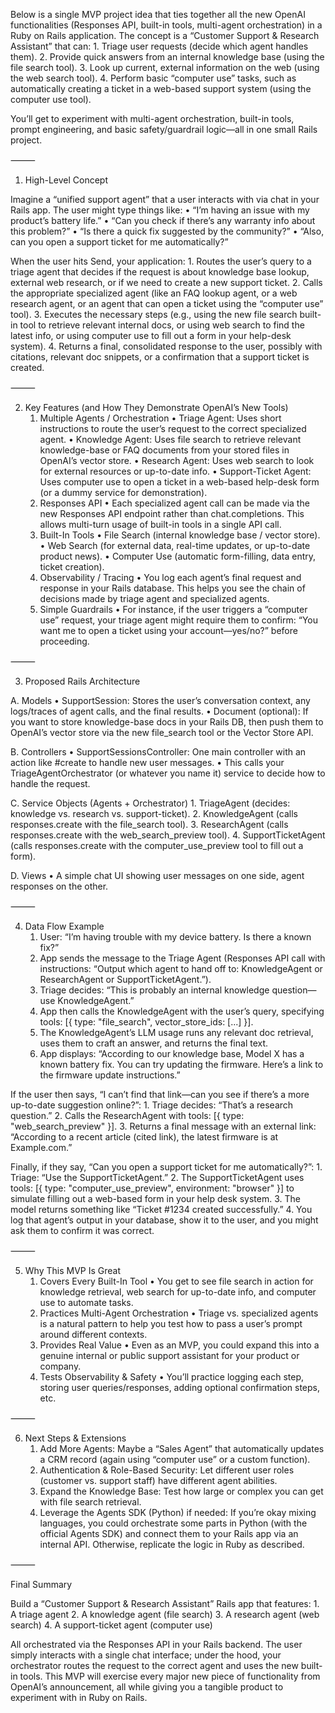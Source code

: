 Below is a single MVP project idea that ties together all the new OpenAI functionalities (Responses API, built-in tools, multi-agent orchestration) in a Ruby on Rails application. The concept is a “Customer Support & Research Assistant” that can:
	1.	Triage user requests (decide which agent handles them).
	2.	Provide quick answers from an internal knowledge base (using the file search tool).
	3.	Look up current, external information on the web (using the web search tool).
	4.	Perform basic “computer use” tasks, such as automatically creating a ticket in a web-based support system (using the computer use tool).

You’ll get to experiment with multi-agent orchestration, built-in tools, prompt engineering, and basic safety/guardrail logic—all in one small Rails project.

⸻

1. High-Level Concept

Imagine a “unified support agent” that a user interacts with via chat in your Rails app. The user might type things like:
	•	“I’m having an issue with my product’s battery life.”
	•	“Can you check if there’s any warranty info about this problem?”
	•	“Is there a quick fix suggested by the community?”
	•	“Also, can you open a support ticket for me automatically?”

When the user hits Send, your application:
	1.	Routes the user’s query to a triage agent that decides if the request is about knowledge base lookup, external web research, or if we need to create a new support ticket.
	2.	Calls the appropriate specialized agent (like an FAQ lookup agent, or a web research agent, or an agent that can open a ticket using the “computer use” tool).
	3.	Executes the necessary steps (e.g., using the new file search built-in tool to retrieve relevant internal docs, or using web search to find the latest info, or using computer use to fill out a form in your help-desk system).
	4.	Returns a final, consolidated response to the user, possibly with citations, relevant doc snippets, or a confirmation that a support ticket is created.

⸻

2. Key Features (and How They Demonstrate OpenAI’s New Tools)
	1.	Multiple Agents / Orchestration
	•	Triage Agent: Uses short instructions to route the user’s request to the correct specialized agent.
	•	Knowledge Agent: Uses file search to retrieve relevant knowledge-base or FAQ documents from your stored files in OpenAI’s vector store.
	•	Research Agent: Uses web search to look for external resources or up-to-date info.
	•	Support-Ticket Agent: Uses computer use to open a ticket in a web-based help-desk form (or a dummy service for demonstration).
	2.	Responses API
	•	Each specialized agent call can be made via the new Responses API endpoint rather than chat.completions. This allows multi-turn usage of built-in tools in a single API call.
	3.	Built-In Tools
	•	File Search (internal knowledge base / vector store).
	•	Web Search (for external data, real-time updates, or up-to-date product news).
	•	Computer Use (automatic form-filling, data entry, ticket creation).
	4.	Observability / Tracing
	•	You log each agent’s final request and response in your Rails database. This helps you see the chain of decisions made by triage agent and specialized agents.
	5.	Simple Guardrails
	•	For instance, if the user triggers a “computer use” request, your triage agent might require them to confirm: “You want me to open a ticket using your account—yes/no?” before proceeding.

⸻

3. Proposed Rails Architecture

A. Models
	•	SupportSession: Stores the user’s conversation context, any logs/traces of agent calls, and the final results.
	•	Document (optional): If you want to store knowledge-base docs in your Rails DB, then push them to OpenAI’s vector store via the new file_search tool or the Vector Store API.

B. Controllers
	•	SupportSessionsController: One main controller with an action like #create to handle new user messages.
	•	This calls your TriageAgentOrchestrator (or whatever you name it) service to decide how to handle the request.

C. Service Objects (Agents + Orchestrator)
	1.	TriageAgent (decides: knowledge vs. research vs. support-ticket).
	2.	KnowledgeAgent (calls responses.create with the file_search tool).
	3.	ResearchAgent (calls responses.create with the web_search_preview tool).
	4.	SupportTicketAgent (calls responses.create with the computer_use_preview tool to fill out a form).

D. Views
	•	A simple chat UI showing user messages on one side, agent responses on the other.

⸻

4. Data Flow Example
	1.	User: “I’m having trouble with my device battery. Is there a known fix?”
	2.	App sends the message to the Triage Agent (Responses API call with instructions: “Output which agent to hand off to: KnowledgeAgent or ResearchAgent or SupportTicketAgent.”).
	3.	Triage decides: “This is probably an internal knowledge question—use KnowledgeAgent.”
	4.	App then calls the KnowledgeAgent with the user’s query, specifying tools: [{ type: "file_search", vector_store_ids: [...] }].
	5.	The KnowledgeAgent’s LLM usage runs any relevant doc retrieval, uses them to craft an answer, and returns the final text.
	6.	App displays: “According to our knowledge base, Model X has a known battery fix. You can try updating the firmware. Here’s a link to the firmware update instructions.”

If the user then says, “I can’t find that link—can you see if there’s a more up-to-date suggestion online?”:
	1.	Triage decides: “That’s a research question.”
	2.	Calls the ResearchAgent with tools: [{ type: "web_search_preview" }].
	3.	Returns a final message with an external link: “According to a recent article (cited link), the latest firmware is at Example.com.”

Finally, if they say, “Can you open a support ticket for me automatically?”:
	1.	Triage: “Use the SupportTicketAgent.”
	2.	The SupportTicketAgent uses tools: [{ type: "computer_use_preview", environment: "browser" }] to simulate filling out a web-based form in your help desk system.
	3.	The model returns something like “Ticket #1234 created successfully.”
	4.	You log that agent’s output in your database, show it to the user, and you might ask them to confirm it was correct.

⸻

5. Why This MVP Is Great
	1.	Covers Every Built-In Tool
	•	You get to see file search in action for knowledge retrieval, web search for up-to-date info, and computer use to automate tasks.
	2.	Practices Multi-Agent Orchestration
	•	Triage vs. specialized agents is a natural pattern to help you test how to pass a user’s prompt around different contexts.
	3.	Provides Real Value
	•	Even as an MVP, you could expand this into a genuine internal or public support assistant for your product or company.
	4.	Tests Observability & Safety
	•	You’ll practice logging each step, storing user queries/responses, adding optional confirmation steps, etc.

⸻

6. Next Steps & Extensions
	1.	Add More Agents: Maybe a “Sales Agent” that automatically updates a CRM record (again using “computer use” or a custom function).
	2.	Authentication & Role-Based Security: Let different user roles (customer vs. support staff) have different agent abilities.
	3.	Expand the Knowledge Base: Test how large or complex you can get with file search retrieval.
	4.	Leverage the Agents SDK (Python) if needed: If you’re okay mixing languages, you could orchestrate some parts in Python (with the official Agents SDK) and connect them to your Rails app via an internal API. Otherwise, replicate the logic in Ruby as described.

⸻

Final Summary

Build a “Customer Support & Research Assistant” Rails app that features:
	1.	A triage agent
	2.	A knowledge agent (file search)
	3.	A research agent (web search)
	4.	A support-ticket agent (computer use)

All orchestrated via the Responses API in your Rails backend. The user simply interacts with a single chat interface; under the hood, your orchestrator routes the request to the correct agent and uses the new built-in tools. This MVP will exercise every major new piece of functionality from OpenAI’s announcement, all while giving you a tangible product to experiment with in Ruby on Rails.